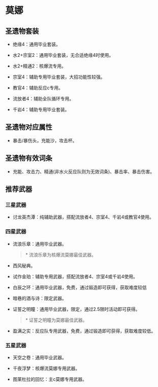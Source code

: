 # 莫娜

## 圣遗物套装  

- 绝缘4：通用毕业套装。  

- 水2+宗室2：通用毕业套装，无合适绝缘4时使用。  

- 水2+精通2：核爆流专用。  

- 宗室4：辅助专用毕业套装，大招功能性较强。  

- 教官4：辅助反应c专用。  

- 流放者4：辅助全队循环专用。  

- 千岩4：辅助专用毕业套装。  

## 圣遗物对应属性  

- 暴击/暴伤头，充能沙，攻击杯。  

## 圣遗物有效词条  

- 充能、攻击力、精通(非水火反应队则为无效词条)、暴击率、暴击伤害。  

## 推荐武器  

### 三星武器  

- 讨龙英杰潭：纯辅助武器，搭配流放者4、宗室4、千岩4或教官4使用。  

### 四星武器  

- 流浪乐章：通用毕业武器。  

  > \* 流浪乐章为核爆流莫娜最佳武器。  

- 西风秘典。  

- 试作金珀：辅助专用武器，搭配流放者4、宗室4或千岩4使用。  

- 白辰之环：通用毕业武器，免费，通过锻造即可获得，获取难度较低  

- 暗巷的酒与诗：限定武器。  

- 证誓之明瞳：通用毕业武器，限定，通过2.5限时活动即可获得。  

  > \* 证誓之明瞳为莫娜最佳武器。  

- 盈满之实：反应队专用武器，免费，通过锻造即可获得，获取难度较低。  

### 五星武器  

- 天空之卷：通用毕业武器。  

- 千夜浮梦：核爆流莫娜专用武器。  

- 图莱杜拉的回忆：主c莫娜专用武器。
